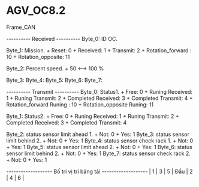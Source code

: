 # AGV_OC8.2
Frame_CAN 

---------- Received ----------
Byte_0: ID OC.

Byte_1: Mission.
	+ Reset:    0
	+ Received: 1
	+ Transmit: 2
	+ Rotation_forward : 10
	+ Rotation_opposite: 11

Byte_2: Percent speed.
	+ 50 <--> 100 %

Byte_3: 
Byte_4: 
Byte_5: 
Byte_6: 
Byte_7: 

---------- Transmit ----------
Byte_0: Status1.
	+ Free: 0
	+ Runing Received: 1
	+ Runing Transmit: 2
	+ Completed Received: 3
	+ Completed Transmit: 4
	+ Rotation_forward Runing : 10
	+ Rotation_opposite Runing: 11

Byte_1: Status2.
	+ Free: 0
	+ Runing Received: 1
	+ Runing Transmit: 2
	+ Completed Received: 3
	+ Completed Transmit: 4
	
Byte_2: status sensor limit ahead 1.
	+ Not: 0
	+ Yes: 1
Byte_3: status sensor limit behind 2.
	+ Not: 0
	+ Yes: 1
Byte_4: status sensor check rack 1.
	+ Not: 0
	+ Yes: 1
Byte_5: status sensor limit ahead 2.
	+ Not: 0
	+ Yes: 1
Byte_6: status sensor limit behind 2.
	+ Not: 0
	+ Yes: 1
Byte_7: status sensor check rack 2.
	+ Not: 0
	+ Yes: 1

------------------- Bố trí vị trí băng tải -------------------
    |  1  |  3  |  5  |
Đầu |  2  |  4  |  6  |